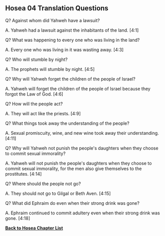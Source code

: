 ## Hosea 04 Translation Questions ##

Q? Against whom did Yahweh have a lawsuit?

A. Yahweh had a lawsuit against the inhabitants of the land. [4:1]

Q? What was happening to every one who was living in the land?

A. Every one who was living in it was wasting away. [4:3]

Q? Who will stumble by night?

A. The prophets will stumble by night. [4:5]

Q? Why will Yahweh forget the children of the people of Israel?

A. Yahweh will forget the children of the people of Israel because they forgot the Law of God. [4:6]

Q? How will the people act?

A. They will act like the priests. [4:9]

Q? What things took away the understanding of the people?

A. Sexual promiscuity, wine, and new wine took away their understanding. [4:11]

Q? Why will Yahweh not punish the people's daughters when they choose to commit sexual immorality?

A. Yahweh will not punish the people's daughters when they choose to commit sexual immorality, for the men also give themselves to the prostitutes. [4:14]

Q? Where should the people not go?

A. They should not go to Gilgal or Beth Aven. [4:15]

Q? What did Ephraim do even when their strong drink was gone?

A. Ephraim continued to commit adultery even when their strong drink was gone. [4:18]

__[Back to Hosea Chapter List](./)__

